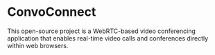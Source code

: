 # ConvoConnect
This open-source project is a WebRTC-based video conferencing application that enables real-time video calls and conferences directly within web browsers. 
